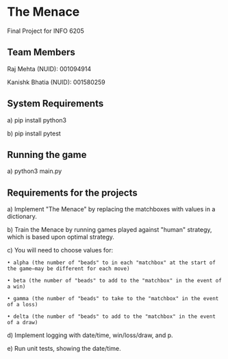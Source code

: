 # The Menace
Final Project for INFO 6205

## Team Members
Raj Mehta (NUID): 001094914

Kanishk Bhatia (NUID): 001580259

## System Requirements
a) pip install python3

b) pip install pytest

## Running the game
a) python3 main.py

## Requirements for the projects
a) Implement "The Menace" by replacing the matchboxes with values in a dictionary.

b) Train the Menace by running games played against "human" strategy, which is based upon optimal strategy.

c) You will need to choose values for:

    • alpha (the number of "beads" to in each "matchbox" at the start of the game—may be different for each move)
    
    • beta (the number of "beads" to add to the "matchbox" in the event of a win)
    
    • gamma (the number of "beads" to take to the "matchbox" in the event of a loss)
    
    • delta (the number of "beads" to add to the "matchbox" in the event of a draw)
    
d) Implement logging with date/time, win/loss/draw, and p.

e) Run unit tests, showing the date/time.

